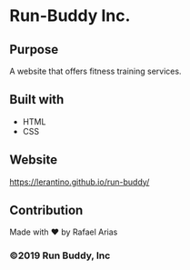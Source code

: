# Run-Buddy Inc.

## Purpose
A website that offers fitness training services. 

## Built with
* HTML
* CSS

## Website 
https://lerantino.github.io/run-buddy/

## Contribution
Made with ❤️ by Rafael Arias

### ©2019 Run Buddy, Inc
